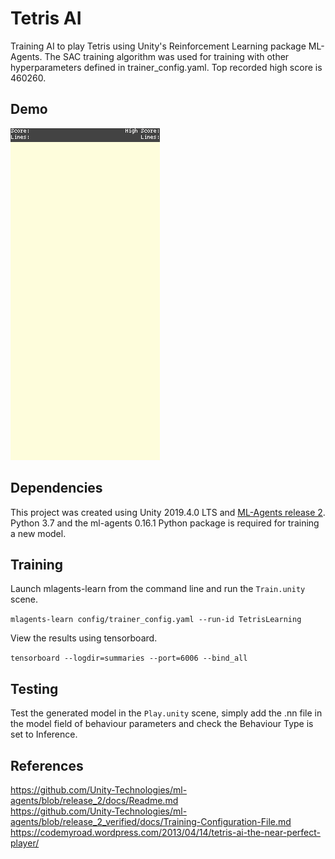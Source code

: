 # Tetris AI
Training AI to play Tetris using Unity's Reinforcement Learning package ML-Agents. The SAC training algorithm was used for training with other hyperparameters defined in trainer_config.yaml. Top recorded high score is 460260.

## Demo
![gif](tetris.gif)

## Dependencies
This project was created using Unity 2019.4.0 LTS and [ML-Agents release 2](https://github.com/Unity-Technologies/ml-agents/releases/tag/release_2). Python 3.7 and the ml-agents 0.16.1 Python package is required for training a new model.

## Training
Launch mlagents-learn from the command line and run the ```Train.unity``` scene.

```mlagents-learn config/trainer_config.yaml --run-id TetrisLearning```

View the results using tensorboard.

```tensorboard --logdir=summaries --port=6006 --bind_all```

## Testing
Test the generated model in the ```Play.unity``` scene, simply add the .nn file in the model field of behaviour parameters and check the Behaviour Type is set to Inference.

## References
https://github.com/Unity-Technologies/ml-agents/blob/release_2/docs/Readme.md   
https://github.com/Unity-Technologies/ml-agents/blob/release_2_verified/docs/Training-Configuration-File.md  
https://codemyroad.wordpress.com/2013/04/14/tetris-ai-the-near-perfect-player/
